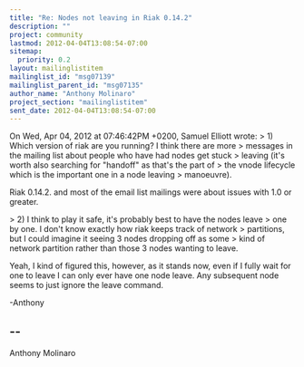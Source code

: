 ```yaml
---
title: "Re: Nodes not leaving in Riak 0.14.2"
description: ""
project: community
lastmod: 2012-04-04T13:08:54-07:00
sitemap:
  priority: 0.2
layout: mailinglistitem
mailinglist_id: "msg07139"
mailinglist_parent_id: "msg07135"
author_name: "Anthony Molinaro"
project_section: "mailinglistitem"
sent_date: 2012-04-04T13:08:54-07:00
---
```


On Wed, Apr 04, 2012 at 07:46:42PM +0200, Samuel Elliott wrote:
&gt; 1) Which version of riak are you running? I think there are more
&gt; messages in the mailing list about people who have had nodes get stuck
&gt; leaving (it's worth also searching for "handoff" as that's the part of
&gt; the vnode lifecycle which is the important one in a node leaving
&gt; manoeuvre).

Riak 0.14.2. and most of the email list mailings were about issues
with 1.0 or greater.

&gt; 2) I think to play it safe, it's probably best to have the nodes leave
&gt; one by one. I don't know exactly how riak keeps track of network
&gt; partitions, but I could imagine it seeing 3 nodes dropping off as some
&gt; kind of network partition rather than those 3 nodes wanting to leave.

Yeah, I kind of figured this, however, as it stands now, even if I fully
wait for one to leave I can only ever have one node leave. Any subsequent
node seems to just ignore the leave command.

-Anthony

-- 
------------------------------------------------------------------------
Anthony Molinaro 

